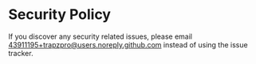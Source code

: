 # Security Policy

If you discover any security related issues, please email 43911195+trapzpro@users.noreply.github.com instead of using the issue tracker.
